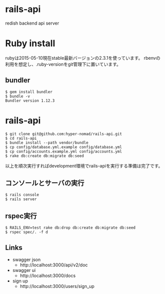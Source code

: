 # rails-api
redish backend api server

# Ruby install
rubyは2015-05-10現在stable最新バージョンの2.3.1を使っています。
rbenvの利用を想定し、.ruby-versionをgit管理下に置いています。

## bundler
```
$ gem install bundler
$ bundle -v
Bundler version 1.12.3
```

# rails-api
```
$ git clone git@github.com:hyper-nomad/rails-api.git
$ cd rails-api
$ bundle install --path vendor/bundle
$ cp config/database.yml.example config/database.yml
$ cp config/accounts.example.yml config/accounts.yml
$ rake db:create db:migrate db:seed
```
以上を順次実行すればdevelopment環境でrails-apiを実行する準備は完了です。

## コンソールとサーバの実行
```
$ rails console
$ rails server
```

## rspec実行
```
$ RAILS_ENV=test rake db:drop db:create db:migrate db:seed
$ rspec spec/. -f d
```

## Links
- swagger json
  - http://localhost:3000/api/v2/doc
- swagger ui
  - http://localhost:3000/docs
- sign up
  - http://localhost:3000/users/sign_up
